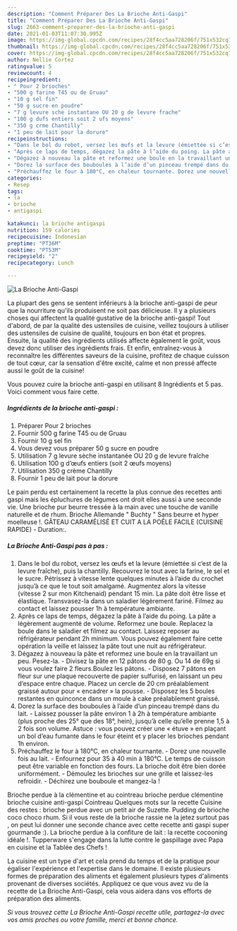 ```yaml
---
description: "Comment Préparer Des La Brioche Anti-Gaspi"
title: "Comment Préparer Des La Brioche Anti-Gaspi"
slug: 2663-comment-preparer-des-la-brioche-anti-gaspi
date: 2021-01-03T11:07:30.995Z
image: https://img-global.cpcdn.com/recipes/28f4cc5aa728206f/751x532cq70/la-brioche-anti-gaspi-photo-principale-de-la-recette.jpg
thumbnail: https://img-global.cpcdn.com/recipes/28f4cc5aa728206f/751x532cq70/la-brioche-anti-gaspi-photo-principale-de-la-recette.jpg
cover: https://img-global.cpcdn.com/recipes/28f4cc5aa728206f/751x532cq70/la-brioche-anti-gaspi-photo-principale-de-la-recette.jpg
author: Nellie Cortez
ratingvalue: 5
reviewcount: 4
recipeingredient:
- " Pour 2 brioches"
- "500 g farine T45 ou de Gruau"
- "10 g sel fin"
- "50 g sucre en poudre"
- "7 g levure sche instantane OU 20 g de levure frache"
- "100 g dufs entiers soit 2 ufs moyens"
- "350 g crme Chantilly"
- "1 peu de lait pour la dorure"
recipeinstructions:
- "Dans le bol du robot, versez les œufs et la levure (émiettée si c’est de la levure fraîche), puis la chantilly. Recouvrez le tout avec la farine, le sel et le sucre. Pétrissez à vitesse lente quelques minutes à l’aide du crochet jusqu’à ce que le tout soit amalgamé. Augmentez alors la vitesse (vitesse 2 sur mon Kitchenaid) pendant 15 min. La pâte doit être lisse et élastique. Transvasez-la dans un saladier légèrement fariné. Filmez au contact et laissez pousser 1h à température ambiante."
- "Après ce laps de temps, dégazez la pâte à l’aide du poing. La pâte a légèrement augmenté de volume. Reformez une boule. Replacez la boule dans le saladier et filmez au contact. Laissez reposer au réfrigérateur pendant 2h minimum. Vous pouvez également faire cette opération la veille et laissez la pâte tout une nuit au réfrigérateur."
- "Dégazez à nouveau la pâte et reformez une boule en la travaillant un peu. Pesez-la. Divisez la pâte en 12 pâtons de 80 g. Ou 14 de 69g si vous voulez faire 2 fleurs.Boulez les pâtons. Disposez 7 pâtons en fleur sur une plaque recouverte de papier sulfurisé, en laissant un peu d’espace entre chaque. Placez un cercle de 20 cm préalablement graissé autour pour « encadrer » la pousse.  Disposez les 5 boules restantes en quinconce dans un moule à cake préalablement graissé."
- "Dorez la surface des bouboules à l’aide d’un pinceau trempé dans du lait. Laissez pousser la pâte environ 1 à 2h à température ambiante (plus proche des 25° que des 18°, hein), jusqu’à celle qu’elle prenne 1,5 à 2 fois son volume. Astuce : vous pouvez créer une « étuve » en plaçant un bol d’eau fumante dans le four éteint et y placer les brioches pendant 1h environ."
- "Préchauffez le four à 180°C, en chaleur tournante. Dorez une nouvelle fois au lait. Enfournez pour 35 à 40 min à 180°C. Le temps de cuisson peut être variable en fonction des fours. La brioche doit être bien dorée uniformément. Démoulez les brioches sur une grille et laissez-les refroidir. Déchirez une bouboule et mangez-la !"
categories:
- Resep
tags:
- la
- brioche
- antigaspi

katakunci: la brioche antigaspi 
nutrition: 159 calories
recipecuisine: Indonesian
preptime: "PT36M"
cooktime: "PT53M"
recipeyield: "2"
recipecategory: Lunch

---
```



![La Brioche Anti-Gaspi](https://img-global.cpcdn.com/recipes/28f4cc5aa728206f/751x532cq70/la-brioche-anti-gaspi-photo-principale-de-la-recette.jpg)

La plupart des gens se sentent inférieurs à la brioche anti-gaspi de peur que la nourriture qu'ils produisent ne soit pas délicieuse. Il y a plusieurs choses qui affectent la qualité gustative de la brioche anti-gaspi! Tout d'abord, de par la qualité des ustensiles de cuisine, veillez toujours à utiliser des ustensiles de cuisine de qualité, toujours en bon état et propres. Ensuite, la qualité des ingrédients utilisés affecte également le goût, vous devez donc utiliser des ingrédients frais. Et enfin, entraînez-vous à reconnaître les différentes saveurs de la cuisine, profitez de chaque cuisson de tout cœur, car la sensation d'être excité, calme et non pressé affecte aussi le goût de la cuisine!

<!--inarticleads1-->

Vous pouvez cuire la brioche anti-gaspi en utilisant 8 Ingrédients et 5 pas. Voici comment vous faire cette.

##### Ingrédients de la brioche anti-gaspi :

1. Préparer  Pour 2 brioches
1. Fournir 500 g farine T45 ou de Gruau
1. Fournir 10 g sel fin
1. Vous devez vous préparer 50 g sucre en poudre
1. Utilisation 7 g levure sèche instantanée OU 20 g de levure fraîche
1. Utilisation 100 g d’œufs entiers (soit 2 œufs moyens)
1. Utilisation 350 g crème Chantilly
1. Fournir 1 peu de lait pour la dorure


Le pain perdu est certainement la recette la plus connue des recettes anti gaspi mais les épluchures de légumes ont droit elles aussi à une seconde vie. Une brioche pur beurre tressée à la main avec une touche de vanille naturelle et de rhum. Brioche Allemande &#34; Buchty &#34; Sans beurre et hyper moelleuse !. GÂTEAU CARAMÉLISÉ ET CUIT A LA POÊLE FACILE (CUISINE RAPIDE) - Duration:. 

<!--inarticleads2-->

##### La Brioche Anti-Gaspi pas à pas :

1. Dans le bol du robot, versez les œufs et la levure (émiettée si c’est de la levure fraîche), puis la chantilly. Recouvrez le tout avec la farine, le sel et le sucre. Pétrissez à vitesse lente quelques minutes à l’aide du crochet jusqu’à ce que le tout soit amalgamé. Augmentez alors la vitesse (vitesse 2 sur mon Kitchenaid) pendant 15 min. La pâte doit être lisse et élastique. Transvasez-la dans un saladier légèrement fariné. Filmez au contact et laissez pousser 1h à température ambiante.
1. Après ce laps de temps, dégazez la pâte à l’aide du poing. La pâte a légèrement augmenté de volume. Reformez une boule. Replacez la boule dans le saladier et filmez au contact. Laissez reposer au réfrigérateur pendant 2h minimum. Vous pouvez également faire cette opération la veille et laissez la pâte tout une nuit au réfrigérateur.
1. Dégazez à nouveau la pâte et reformez une boule en la travaillant un peu. Pesez-la. - Divisez la pâte en 12 pâtons de 80 g. Ou 14 de 69g si vous voulez faire 2 fleurs.Boulez les pâtons. - Disposez 7 pâtons en fleur sur une plaque recouverte de papier sulfurisé, en laissant un peu d’espace entre chaque. Placez un cercle de 20 cm préalablement graissé autour pour « encadrer » la pousse.  - Disposez les 5 boules restantes en quinconce dans un moule à cake préalablement graissé.
1. Dorez la surface des bouboules à l’aide d’un pinceau trempé dans du lait. - Laissez pousser la pâte environ 1 à 2h à température ambiante (plus proche des 25° que des 18°, hein), jusqu’à celle qu’elle prenne 1,5 à 2 fois son volume. Astuce : vous pouvez créer une « étuve » en plaçant un bol d’eau fumante dans le four éteint et y placer les brioches pendant 1h environ.
1. Préchauffez le four à 180°C, en chaleur tournante. - Dorez une nouvelle fois au lait. - Enfournez pour 35 à 40 min à 180°C. Le temps de cuisson peut être variable en fonction des fours. La brioche doit être bien dorée uniformément. - Démoulez les brioches sur une grille et laissez-les refroidir. - Déchirez une bouboule et mangez-la !


Brioche perdue à la clémentine et au cointreau brioche perdue clémentine brioche cuisine anti-gaspi Cointreau Quelques mots sur la recette Cuisine des restes : brioche perdue avec un petit air de Suzette. Pudding de brioche coco choco rhum. Si il vous reste de la brioche rassie ne la jetez surtout pas , on peut lui donner une seconde chance avec cette recette anti gaspi super gourmande :). La brioche perdue à la confiture de lait : la recette cocooning idéale !. Tupperware s&#39;engage dans la lutte contre le gaspillage avec Papa en cuisine et la Tablée des Chefs ! 

<!--inarticleads1-->

<p>
La cuisine est un type d'art et cela prend du temps et de la pratique pour égaliser l'expérience et l'expertise dans le domaine. Il existe plusieurs formes de préparation des aliments et également plusieurs types d'aliments provenant de diverses sociétés. Appliquez ce que vous avez vu de la recette de La Brioche Anti-Gaspi, cela vous aidera dans vos efforts de préparation des aliments.
</p>

<p>
<i>Si vous trouvez cette La Brioche Anti-Gaspi recette utile, partagez-la avec vos amis proches ou votre famille, merci et bonne chance.</i>
</p>
